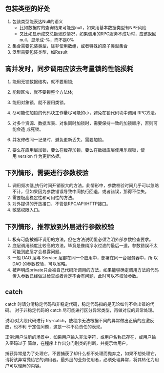 ## 包装类型的好处

1. 包装类型能表达Null的语义
   - 比如数据库的查询结果可能是null，如果用基本数据类型有NPE风险
   - 又比如显示成交总额涨跌情况，如果调用的RPC服务不成功时，应该返回null，显示成-%，而不是0%
2. 集合需要包装类型，除非使用数组，或者特殊的原子类型集合
3. 泛型需要包装类型，如Result<Integer>

## 高并发时，同步调用应该去考量锁的性能损耗
1. 能用无锁数据结构，就不要用锁;
2. 能锁区块，就不要锁整个方法体;
3. 能用对象锁，就不要用类锁。


1. 尽可能使加锁的代码块工作量尽可能的小，避免在锁代码块中调用 RPC方法。
2. 对多个资源、数据库表、对象同时加锁时，需要保持一致的加锁顺序，否则可能会造 成死锁。
3. 并发修改同一记录时，避免更新丢失，需要加锁。
4. 要么在应用层加锁，要么在缓存加锁，要么在数据库层使用乐观锁，使用 version 作为更新依据。


## 下列情形，需要进行参数校验

1. 调用频次低,执行时间开销很大的方法。此情形中，参数校验时间几乎可以忽略不计，但如果因为参数错误导致中间执行回退，或者错误，那得不偿失。
2. 需要极高稳定性和可用性的方法。
3. 对外提供的开放接口，不管是RPC/API/HTTP接口。 
4. 敏感权限入口。


## 下列情形，推荐放到外层进行参数校验

1. 极有可能被循环调用的方法。但在方法说明里必须注明外部参数检查要求。
2. 底层调用频度比较高的方法。毕竟是像纯净水过滤的最后一道，参数错误不太可能到底层才会暴露问题。
3. 一般 DAO 层与 Service 层都在同一个应用中，部署在同一台服务器中，所 以 DAO 的参数校验，可以省略。
4. 被声明成private只会被自己代码所调用的方法，如果能够确定调用方法的代码传入参数已经做过检查或者肯定不会有问题，此时可以不校验参数。

## catch

catch 时请分清稳定代码和非稳定代码，稳定代码指的是无论如何不会出错的代码。 对于非稳定代码的 catch 尽可能进行区分异常类型，再做对应的异常处理。

说明:对大段代码进行 try-catch，使程序无法根据不同的异常做出正确的应激反应，也不利 于定位问题，这是一种不负责任的表现。

正例:用户注册的场景中，如果用户输入非法字符，或用户名称已存在，或用户输入密码过于 简单，在程序上作出分门别类的判断，并提示给用户。

捕获异常是为了处理它，不要捕获了却什么都不处理而抛弃之，如果不想处理它，请将该异常抛给它的调用者。最外层的业务使用者，必须处理异常，将其转化为用户可以理解的内容。

